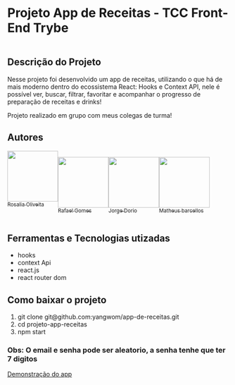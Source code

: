 <h1>Projeto App de Receitas - TCC Front-End Trybe</h1>

<img src="./GifProjeto.gif" alt=""  />

<h2>Descrição do Projeto</h2>

<p>Nesse projeto foi desenvolvido um app de receitas, utilizando o que há de mais moderno dentro do ecossistema React: Hooks e Context API, nele é possível ver, buscar, filtrar, favoritar e acompanhar o progresso de preparação de receitas e drinks!

Projeto realizado em grupo com meus colegas de turma!</p>

<h2>Autores</h2>
<div style= "display: flex " >
<a href="https://github.com/Ro-padoin"><img src="https://avatars.githubusercontent.com/u/86959793?v=4" width="115" style="max-width: 100%;"><br><sub>Rosalia Oliveita</sub></a>

<a href="https://github.com/RB-RafaelGomes"><img src="https://avatars.githubusercontent.com/u/87668329?v=4" width="115" style="max-width: 100%;"><br><sub>Rafael Gomes</sub></a>

<a href="https://github.com/JorgeDorio"><img src="https://avatars.githubusercontent.com/u/89706605?v=4" width="115" style="max-width: 100%;"><br><sub>Jorge Dorio</sub></a>

<a href="https://github.com/MatheusBarcellosDev"><img src="https://avatars.githubusercontent.com/u/76540991?v=4" width="115" style="max-width: 100%;"><br><sub>Matheus barcellos</sub></a>
</div>

<h2> Ferramentas e Tecnologias utizadas</h2>

<ul> 
<li>hooks</li>
<li>context Api</li>
<li>react.js</li>
<li>react router dom</li>
</ul>

<h2> Como baixar o projeto</h2>

<ol>
<li> git clone git@github.com:yangwom/app-de-receitas.git</li>
<li>cd projeto-app-receitas</li>
<li>npm start</li>
</ol>

<h3>Obs: O email e senha pode ser aleatorio, a senha tenhe que ter 7 digitos </h3>

<a href="https://yangwom.github.io/app-de-receitas/" >Demonstração do app</a>
